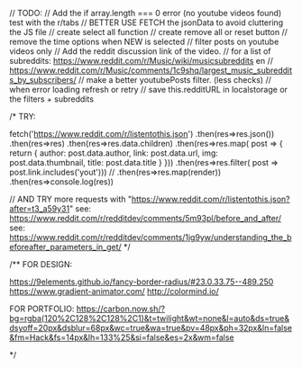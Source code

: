 
// TODO:
// Add the if array.length === 0 error (no youtube videos found) test with the r/tabs
// BETTER USE FETCH the jsonData to avoid cluttering the JS file
// create select all function
// create remove all or reset button
// remove the time options when NEW is selected
// filter posts on youtube videos only
// Add the reddit discussion link of the video.
// for a list of subreddits: https://www.reddit.com/r/Music/wiki/musicsubreddits en
// https://www.reddit.com/r/Music/comments/1c9shq/largest_music_subreddits_by_subscribers/
// make a better youtubePosts filter. (less checks)
// when error loading refresh or retry
// save this.redditURL in localstorage or the filters + subreddits


/*
TRY:

fetch('https://www.reddit.com/r/listentothis.json')
.then(res=>res.json())
.then(res=>res)
.then(res=>res.data.children)
.then(res=>res.map( post => {
    return {
      author: post.data.author,
      link: post.data.url,
      img: post.data.thumbnail,
      title: post.data.title
    }
}))
.then(res=>res.filter( post => post.link.includes('yout')))
// .then(res=>res.map(render))
.then(res=>console.log(res))

// AND TRY more requests with "https://www.reddit.com/r/listentothis.json?after=t3_a59y31"
see: https://www.reddit.com/r/redditdev/comments/5m93pl/before_and_after/
see: https://www.reddit.com/r/redditdev/comments/1jg9yw/understanding_the_beforeafter_parameters_in_get/
*/


/**
 FOR DESIGN:

https://9elements.github.io/fancy-border-radius/#23.0.33.75--489.250
https://www.gradient-animator.com/
http://colormind.io/

 FOR PORTFOLIO:
 https://carbon.now.sh/?bg=rgba(120%2C128%2C128%2C1)&t=twilight&wt=none&l=auto&ds=true&dsyoff=20px&dsblur=68px&wc=true&wa=true&pv=48px&ph=32px&ln=false&fm=Hack&fs=14px&lh=133%25&si=false&es=2x&wm=false

 */
